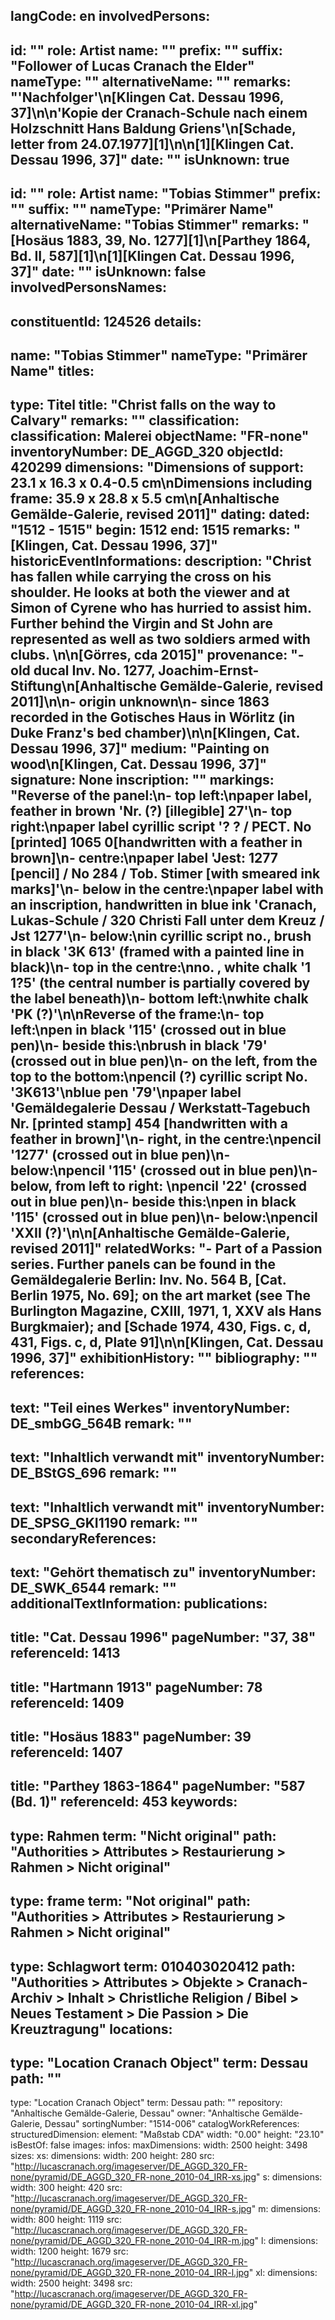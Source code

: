 langCode: en
involvedPersons: 
 - 
   id: ""
  role: Artist
  name: ""
  prefix: ""
  suffix: "Follower of Lucas Cranach the Elder"
  nameType: ""
  alternativeName: ""
  remarks: "'Nachfolger'\n[Klingen Cat. Dessau 1996, 37]\n\n'Kopie der Cranach-Schule nach einem Holzschnitt Hans Baldung Griens'\n[Schade, letter from 24.07.1977][1]\n\n[1][Klingen Cat. Dessau 1996, 37]"
  date: ""
  isUnknown: true
 - 
   id: ""
  role: Artist
  name: "Tobias Stimmer"
  prefix: ""
  suffix: ""
  nameType: "Primärer Name"
  alternativeName: "Tobias Stimmer"
  remarks: "[Hosäus 1883, 39, No. 1277][1]\n[Parthey 1864, Bd. II, 587][1]\n[1][Klingen Cat. Dessau 1996, 37]"
  date: ""
  isUnknown: false
involvedPersonsNames: 
 - 
   constituentId: 124526
  details: 
   - 
   name: "Tobias Stimmer"
    nameType: "Primärer Name"
titles: 
 - 
   type: Titel
  title: "Christ falls on the way to Calvary"
  remarks: ""
classification: 
 classification: Malerei
objectName: "FR-none"
inventoryNumber: DE_AGGD_320
objectId: 420299
dimensions: "Dimensions of support: 23.1 x 16.3 x 0.4-0.5 cm\nDimensions including frame: 35.9 x 28.8 x 5.5 cm\n[Anhaltische Gemälde-Galerie, revised 2011]"
dating: 
 dated: "1512 - 1515"
 begin: 1512
 end: 1515
 remarks: "[Klingen, Cat. Dessau 1996, 37]"
 historicEventInformations: 
description: "Christ has fallen while carrying the cross on his shoulder. He looks at both the viewer and at Simon of Cyrene who has hurried to assist him. Further behind the Virgin and St John are represented as well as two soldiers armed with clubs. \n\n[Görres, cda 2015]"
provenance: "- old ducal Inv. No. 1277, Joachim-Ernst-Stiftung\n[Anhaltische Gemälde-Galerie, revised 2011]\n\n- origin unknown\n- since 1863 recorded in the Gotisches Haus in Wörlitz (in Duke Franz's bed chamber)\n\n[Klingen, Cat. Dessau 1996, 37]"
medium: "Painting on wood\n[Klingen, Cat. Dessau 1996, 37]"
signature: None
inscription: ""
markings: "Reverse of the panel:\n- top left:\npaper label, feather in brown 'Nr. (?) [illegible] 27'\n- top right:\npaper label cyrillic script '? ? / PECT. No [printed] 1065 0[handwritten with a feather in brown]\n- centre:\npaper label 'Jest: 1277 [pencil] / No 284 / Tob. Stimer [with smeared ink marks]'\n- below in the centre:\npaper label with an inscription, handwritten in blue ink 'Cranach, Lukas-Schule / 320 Christi Fall unter dem Kreuz / Jst 1277'\n- below:\nin cyrillic script no., brush in black '3K 613' (framed with a painted line in black)\n- top in the centre:\nno. , white chalk '1 1?5' (the central number is partially covered by the label beneath)\n- bottom left:\nwhite chalk 'PK (?)'\n\nReverse of the frame:\n- top left:\npen in black '115' (crossed out in blue pen)\n- beside this:\nbrush in black '79' (crossed out in blue pen)\n- on the left, from the top to the bottom:\npencil (?) cyrillic script No. '3K613'\nblue pen '79'\npaper label 'Gemäldegalerie Dessau / Werkstatt-Tagebuch Nr. [printed stamp] 454 [handwritten with a feather in brown]'\n- right, in the centre:\npencil '1277' (crossed out in blue pen)\n- below:\npencil '115' (crossed out in blue pen)\n- below, from left to right: \npencil '22' (crossed out in blue pen)\n- beside this:\npen in black '115' (crossed out in blue pen)\n- below:\npencil 'XXII (?)'\n\n[Anhaltische Gemälde-Galerie, revised 2011]"
relatedWorks: "- Part of a Passion series. Further panels can be found in the Gemäldegalerie Berlin: Inv. No. 564 B, [Cat. Berlin 1975, No. 69]; on the art market (see The Burlington Magazine, CXIII, 1971, 1, XXV als Hans Burgkmaier); and [Schade 1974, 430, Figs. c, d, 431, Figs. c, d, Plate 91]\n\n[Klingen, Cat. Dessau 1996, 37]"
exhibitionHistory: ""
bibliography: ""
references: 
 - 
   text: "Teil eines Werkes"
  inventoryNumber: DE_smbGG_564B
  remark: ""
 - 
   text: "Inhaltlich verwandt mit"
  inventoryNumber: DE_BStGS_696
  remark: ""
 - 
   text: "Inhaltlich verwandt mit"
  inventoryNumber: DE_SPSG_GKI1190
  remark: ""
secondaryReferences: 
 - 
   text: "Gehört thematisch zu"
  inventoryNumber: DE_SWK_6544
  remark: ""
additionalTextInformation: 
publications: 
 - 
   title: "Cat. Dessau 1996"
  pageNumber: "37, 38"
  referenceId: 1413
 - 
   title: "Hartmann 1913"
  pageNumber: 78
  referenceId: 1409
 - 
   title: "Hosäus 1883"
  pageNumber: 39
  referenceId: 1407
 - 
   title: "Parthey 1863-1864"
  pageNumber: "587 (Bd. 1)"
  referenceId: 453
keywords: 
 - 
   type: Rahmen
  term: "Nicht original"
  path: "Authorities > Attributes > Restaurierung > Rahmen > Nicht original"
 - 
   type: frame
  term: "Not original"
  path: "Authorities > Attributes > Restaurierung > Rahmen > Nicht original"
 - 
   type: Schlagwort
  term: 010403020412
  path: "Authorities > Attributes > Objekte > Cranach-Archiv > Inhalt > Christliche Religion / Bibel > Neues Testament > Die Passion > Die Kreuztragung"
locations: 
 - 
   type: "Location Cranach Object"
  term: Dessau
  path: ""
 - 
   type: "Location Cranach Object"
  term: Dessau
  path: ""
repository: "Anhaltische Gemälde-Galerie, Dessau"
owner: "Anhaltische Gemälde-Galerie, Dessau"
sortingNumber: "1514-006"
catalogWorkReferences: 
structuredDimension: 
 element: "Maßstab CDA"
 width: "0.00"
 height: "23.10"
isBestOf: false
images: 
 infos: 
  maxDimensions: 
   width: 2500
   height: 3498
 sizes: 
  xs: 
   dimensions: 
    width: 200
    height: 280
   src: "http://lucascranach.org/imageserver/DE_AGGD_320_FR-none/pyramid/DE_AGGD_320_FR-none_2010-04_IRR-xs.jpg"
  s: 
   dimensions: 
    width: 300
    height: 420
   src: "http://lucascranach.org/imageserver/DE_AGGD_320_FR-none/pyramid/DE_AGGD_320_FR-none_2010-04_IRR-s.jpg"
  m: 
   dimensions: 
    width: 800
    height: 1119
   src: "http://lucascranach.org/imageserver/DE_AGGD_320_FR-none/pyramid/DE_AGGD_320_FR-none_2010-04_IRR-m.jpg"
  l: 
   dimensions: 
    width: 1200
    height: 1679
   src: "http://lucascranach.org/imageserver/DE_AGGD_320_FR-none/pyramid/DE_AGGD_320_FR-none_2010-04_IRR-l.jpg"
  xl: 
   dimensions: 
    width: 2500
    height: 3498
   src: "http://lucascranach.org/imageserver/DE_AGGD_320_FR-none/pyramid/DE_AGGD_320_FR-none_2010-04_IRR-xl.jpg"